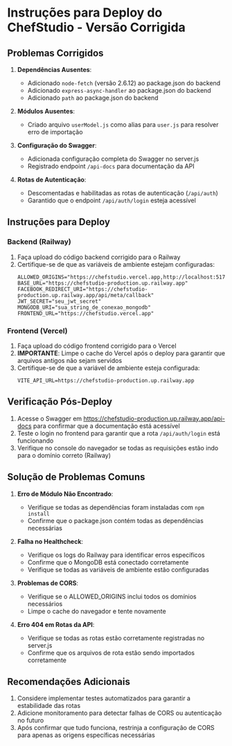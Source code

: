 # Instruções para Deploy do ChefStudio - Versão Corrigida

## Problemas Corrigidos

1. **Dependências Ausentes**:
   - Adicionado `node-fetch` (versão 2.6.12) ao package.json do backend
   - Adicionado `express-async-handler` ao package.json do backend
   - Adicionado `path` ao package.json do backend

2. **Módulos Ausentes**:
   - Criado arquivo `userModel.js` como alias para `user.js` para resolver erro de importação

3. **Configuração do Swagger**:
   - Adicionada configuração completa do Swagger no server.js
   - Registrado endpoint `/api-docs` para documentação da API

4. **Rotas de Autenticação**:
   - Descomentadas e habilitadas as rotas de autenticação (`/api/auth`)
   - Garantido que o endpoint `/api/auth/login` esteja acessível

## Instruções para Deploy

### Backend (Railway)

1. Faça upload do código backend corrigido para o Railway
2. Certifique-se de que as variáveis de ambiente estejam configuradas:
   ```
   ALLOWED_ORIGINS="https://chefstudio.vercel.app,http://localhost:5173,http://localhost:3000,*"
   BASE_URL="https://chefstudio-production.up.railway.app"
   FACEBOOK_REDIRECT_URI="https://chefstudio-production.up.railway.app/api/meta/callback"
   JWT_SECRET="seu_jwt_secret"
   MONGODB_URI="sua_string_de_conexao_mongodb"
   FRONTEND_URL="https://chefstudio.vercel.app"
   ```

### Frontend (Vercel)

1. Faça upload do código frontend corrigido para o Vercel
2. **IMPORTANTE**: Limpe o cache do Vercel após o deploy para garantir que arquivos antigos não sejam servidos
3. Certifique-se de que a variável de ambiente esteja configurada:
   ```
   VITE_API_URL=https://chefstudio-production.up.railway.app
   ```

## Verificação Pós-Deploy

1. Acesse o Swagger em https://chefstudio-production.up.railway.app/api-docs para confirmar que a documentação está acessível
2. Teste o login no frontend para garantir que a rota `/api/auth/login` está funcionando
3. Verifique no console do navegador se todas as requisições estão indo para o domínio correto (Railway)

## Solução de Problemas Comuns

1. **Erro de Módulo Não Encontrado**:
   - Verifique se todas as dependências foram instaladas com `npm install`
   - Confirme que o package.json contém todas as dependências necessárias

2. **Falha no Healthcheck**:
   - Verifique os logs do Railway para identificar erros específicos
   - Confirme que o MongoDB está conectado corretamente
   - Verifique se todas as variáveis de ambiente estão configuradas

3. **Problemas de CORS**:
   - Verifique se o ALLOWED_ORIGINS inclui todos os domínios necessários
   - Limpe o cache do navegador e tente novamente

4. **Erro 404 em Rotas da API**:
   - Verifique se todas as rotas estão corretamente registradas no server.js
   - Confirme que os arquivos de rota estão sendo importados corretamente

## Recomendações Adicionais

1. Considere implementar testes automatizados para garantir a estabilidade das rotas
2. Adicione monitoramento para detectar falhas de CORS ou autenticação no futuro
3. Após confirmar que tudo funciona, restrinja a configuração de CORS para apenas as origens específicas necessárias
